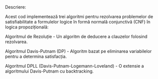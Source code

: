 Descriere:

Acest cod implementează trei algoritmi pentru rezolvarea problemelor de satisfiabilitate a formulelor logice în formă normală conjunctivă (CNF) în logica propozițională:

Algoritmul de Rezoluție - Un algoritm de deducere a clauzelor folosind rezolvarea.

Algoritmul Davis-Putnam (DP) - Algoritm bazat pe eliminarea variabilelor pentru a determina satisfacția.

Algoritmul DPLL (Davis-Putnam-Logemann-Loveland) - O extensie a algoritmului Davis-Putnam cu backtracking.
